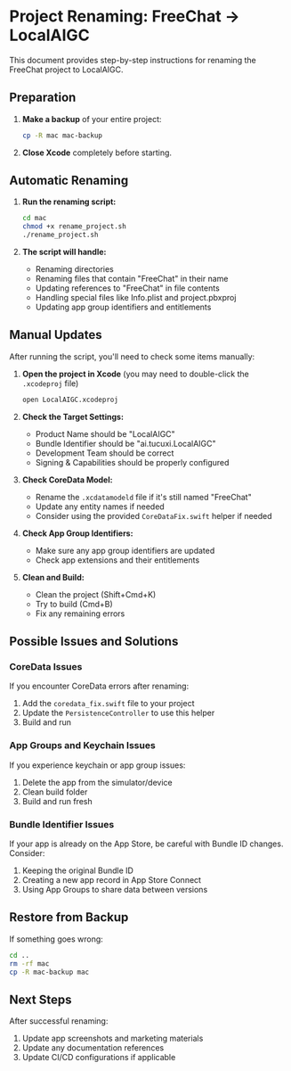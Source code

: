 # Project Renaming: FreeChat → LocalAIGC

This document provides step-by-step instructions for renaming the FreeChat project to LocalAIGC.

## Preparation

1. **Make a backup** of your entire project:
   ```bash
   cp -R mac mac-backup
   ```

2. **Close Xcode** completely before starting.

## Automatic Renaming

1. **Run the renaming script:**
   ```bash
   cd mac
   chmod +x rename_project.sh
   ./rename_project.sh
   ```

2. **The script will handle:**
   - Renaming directories
   - Renaming files that contain "FreeChat" in their name
   - Updating references to "FreeChat" in file contents
   - Handling special files like Info.plist and project.pbxproj
   - Updating app group identifiers and entitlements

## Manual Updates

After running the script, you'll need to check some items manually:

1. **Open the project in Xcode** (you may need to double-click the `.xcodeproj` file)
   ```bash
   open LocalAIGC.xcodeproj
   ```

2. **Check the Target Settings:**
   - Product Name should be "LocalAIGC"
   - Bundle Identifier should be "ai.tucuxi.LocalAIGC"
   - Development Team should be correct
   - Signing & Capabilities should be properly configured

3. **Check CoreData Model:**
   - Rename the `.xcdatamodeld` file if it's still named "FreeChat"
   - Update any entity names if needed
   - Consider using the provided `CoreDataFix.swift` helper if needed

4. **Check App Group Identifiers:**
   - Make sure any app group identifiers are updated
   - Check app extensions and their entitlements

5. **Clean and Build:**
   - Clean the project (Shift+Cmd+K)
   - Try to build (Cmd+B)
   - Fix any remaining errors

## Possible Issues and Solutions

### CoreData Issues

If you encounter CoreData errors after renaming:

1. Add the `coredata_fix.swift` file to your project
2. Update the `PersistenceController` to use this helper
3. Build and run

### App Groups and Keychain Issues

If you experience keychain or app group issues:

1. Delete the app from the simulator/device
2. Clean build folder
3. Build and run fresh

### Bundle Identifier Issues

If your app is already on the App Store, be careful with Bundle ID changes. Consider:

1. Keeping the original Bundle ID
2. Creating a new app record in App Store Connect
3. Using App Groups to share data between versions

## Restore from Backup

If something goes wrong:

```bash
cd ..
rm -rf mac
cp -R mac-backup mac
```

## Next Steps

After successful renaming:

1. Update app screenshots and marketing materials
2. Update any documentation references
3. Update CI/CD configurations if applicable 